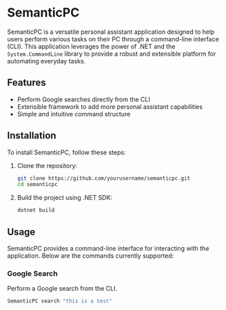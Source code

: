 # SemanticPC

SemanticPC is a versatile personal assistant application designed to help users perform various tasks on their PC through a command-line interface (CLI). This application leverages the power of .NET and the `System.CommandLine` library to provide a robust and extensible platform for automating everyday tasks.

## Features

- Perform Google searches directly from the CLI
- Extensible framework to add more personal assistant capabilities
- Simple and intuitive command structure

## Installation

To install SemanticPC, follow these steps:

1. Clone the repository:
    ```sh
    git clone https://github.com/yourusername/semanticpc.git
    cd semanticpc
    ```

2. Build the project using .NET SDK:
    ```sh
    dotnet build
    ```

## Usage

SemanticPC provides a command-line interface for interacting with the application. Below are the commands currently supported:

### Google Search

Perform a Google search from the CLI.

```sh
SemanticPC search "this is a test"

